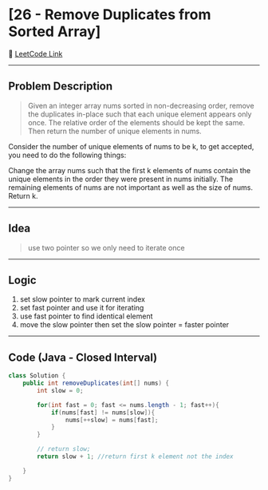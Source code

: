 # [26 - Remove Duplicates from Sorted Array]

🔗 [LeetCode Link](https://leetcode.com/problems/remove-duplicates-from-sorted-array/)

---

## Problem Description

>Given an integer array nums sorted in non-decreasing order, remove the duplicates in-place such that each unique element appears only once. The relative order of the elements should be kept the same. Then return the number of unique elements in nums.

Consider the number of unique elements of nums to be k, to get accepted, you need to do the following things:

Change the array nums such that the first k elements of nums contain the unique elements in the order they were present in nums initially. The remaining elements of nums are not important as well as the size of nums.
Return k.

---

## Idea

> use two pointer so we  only need to iterate once

---

## Logic

1. set slow pointer to mark current index
2. set fast pointer and use it for iterating
3. use fast pointer to find identical element
4. move the slow pointer then set the slow pointer = faster pointer 
---

## Code (Java - Closed Interval)

```java
class Solution {
    public int removeDuplicates(int[] nums) {
        int slow = 0;

        for(int fast = 0; fast <= nums.length - 1; fast++){
            if(nums[fast] != nums[slow]){
                nums[++slow] = nums[fast];
            }
        }

        // return slow;
        return slow + 1; //return first k element not the index

    }
}
```
